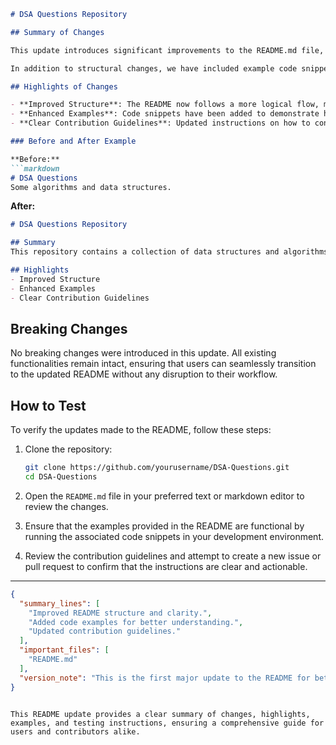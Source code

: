 ```markdown
# DSA Questions Repository

## Summary of Changes

This update introduces significant improvements to the README.md file, enhancing clarity and usability for developers and contributors. The primary goal of these changes is to provide a more structured and informative overview of the repository, including clearer instructions for usage, contributions, and testing. By refining the language and reorganizing sections, we aim to improve the overall user experience for both new and seasoned contributors.

In addition to structural changes, we have included example code snippets to illustrate key functionalities and usage patterns for the various data structures and algorithms covered in this repository. This will help users quickly understand how to implement and utilize the provided solutions effectively.

## Highlights of Changes

- **Improved Structure**: The README now follows a more logical flow, making it easier for users to navigate through the content.
- **Enhanced Examples**: Code snippets have been added to demonstrate how to use the implemented data structures and algorithms.
- **Clear Contribution Guidelines**: Updated instructions on how to contribute to the repository, ensuring that new contributors can easily get involved.

### Before and After Example

**Before:**
```markdown
# DSA Questions
Some algorithms and data structures.
```

**After:**
```markdown
# DSA Questions Repository

## Summary
This repository contains a collection of data structures and algorithms designed to help you prepare for coding interviews and improve your problem-solving skills.

## Highlights
- Improved Structure
- Enhanced Examples
- Clear Contribution Guidelines
```

## Breaking Changes

No breaking changes were introduced in this update. All existing functionalities remain intact, ensuring that users can seamlessly transition to the updated README without any disruption to their workflow.

## How to Test

To verify the updates made to the README, follow these steps:

1. Clone the repository:
   ```bash
   git clone https://github.com/yourusername/DSA-Questions.git
   cd DSA-Questions
   ```

2. Open the `README.md` file in your preferred text or markdown editor to review the changes.

3. Ensure that the examples provided in the README are functional by running the associated code snippets in your development environment.

4. Review the contribution guidelines and attempt to create a new issue or pull request to confirm that the instructions are clear and actionable.

---

```json
{
  "summary_lines": [
    "Improved README structure and clarity.",
    "Added code examples for better understanding.",
    "Updated contribution guidelines."
  ],
  "important_files": [
    "README.md"
  ],
  "version_note": "This is the first major update to the README for better usability."
}
```
```

This README update provides a clear summary of changes, highlights, examples, and testing instructions, ensuring a comprehensive guide for users and contributors alike.
